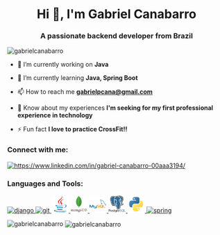 <h1 align="center">Hi 👋, I'm Gabriel Canabarro</h1>
<h3 align="center">A passionate backend developer from Brazil</h3>

<p align="left"> <img src="https://komarev.com/ghpvc/?username=gabrielcanabarro&label=Profile%20views&color=0e75b6&style=flat" alt="gabrielcanabarro" /> </p>

- 🔭 I’m currently working on **Java**

- 🌱 I’m currently learning **Java, Spring Boot**

- 📫 How to reach me **gabrielpcana@gmail.com**

- 📄 Know about my experiences **I'm seeking for my first professional experience in technology**

- ⚡ Fun fact **I love to practice CrossFit!!**

<h3 align="left">Connect with me:</h3>
<p align="left">
<a href="https://linkedin.com/in/https://www.linkedin.com/in/gabriel-canabarro-00aaa3194/" target="blank"><img align="center" src="https://raw.githubusercontent.com/rahuldkjain/github-profile-readme-generator/master/src/images/icons/Social/linked-in-alt.svg" alt="https://www.linkedin.com/in/gabriel-canabarro-00aaa3194/" height="30" width="40" /></a>
</p>

<h3 align="left">Languages and Tools:</h3>
<p align="left"> <a href="https://www.djangoproject.com/" target="_blank" rel="noreferrer"> <img src="https://cdn.worldvectorlogo.com/logos/django.svg" alt="django" width="40" height="40"/> </a> <a href="https://git-scm.com/" target="_blank" rel="noreferrer"> <img src="https://www.vectorlogo.zone/logos/git-scm/git-scm-icon.svg" alt="git" width="40" height="40"/> </a> <a href="https://www.java.com" target="_blank" rel="noreferrer"> <img src="https://raw.githubusercontent.com/devicons/devicon/master/icons/java/java-original.svg" alt="java" width="40" height="40"/> </a> <a href="https://www.mongodb.com/" target="_blank" rel="noreferrer"> <img src="https://raw.githubusercontent.com/devicons/devicon/master/icons/mongodb/mongodb-original-wordmark.svg" alt="mongodb" width="40" height="40"/> </a> <a href="https://www.mysql.com/" target="_blank" rel="noreferrer"> <img src="https://raw.githubusercontent.com/devicons/devicon/master/icons/mysql/mysql-original-wordmark.svg" alt="mysql" width="40" height="40"/> </a> <a href="https://www.postgresql.org" target="_blank" rel="noreferrer"> <img src="https://raw.githubusercontent.com/devicons/devicon/master/icons/postgresql/postgresql-original-wordmark.svg" alt="postgresql" width="40" height="40"/> </a> <a href="https://www.python.org" target="_blank" rel="noreferrer"> <img src="https://raw.githubusercontent.com/devicons/devicon/master/icons/python/python-original.svg" alt="python" width="40" height="40"/> </a> <a href="https://spring.io/" target="_blank" rel="noreferrer"> <img src="https://www.vectorlogo.zone/logos/springio/springio-icon.svg" alt="spring" width="40" height="40"/> </a> </p>

<p><img align="left" src="https://github-readme-stats.vercel.app/api/top-langs?username=gabrielcanabarro&show_icons=true&locale=en&layout=compact" alt="gabrielcanabarro" /></p>

<p>&nbsp;<img align="center" src="https://github-readme-stats.vercel.app/api?username=gabrielcanabarro&show_icons=true&locale=en" alt="gabrielcanabarro" /></p>
